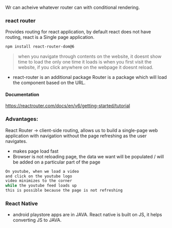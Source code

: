 Wr can acheive whatever router can with conditional rendering.

### react router 
Provides routing for react application, by default react does not have routing, react is a Single page application.
```bash 
npm install react-router-dom@6
```
> when you navigate through contents on the website, it doesnt show time to load
> the only one time it loads is when you first visit the website, if you click anywhere on the webpage it doesnt reload.

- react-router is an additional package
Router is a package which will load the component based on the URL.

#### Documentation
https://reactrouter.com/docs/en/v6/getting-started/tutorial

### Advantages:
 React Router -> client-side routing, allows us to build a single-page web application with navigation without the page refreshing as the user navigates. 

- makes page load fast 
- Browser is not reloading page, the data we want will be populated / will be added on a particular part of the page 
```bash 
On youtube, when we load a video 
and click on the youtube logo 
video minimizes to the corner 
while the youtube feed loads up 
this is possible because the page is not refreshing
```
### React Native
- android playstore apps are in JAVA. React native is built on JS, it helps converting JS to JAVA.
